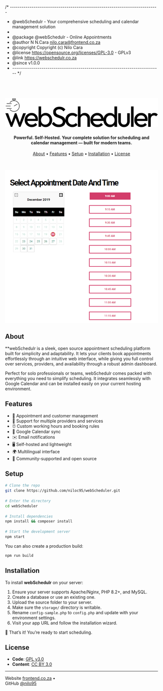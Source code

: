 /* ----------------------------------------------------------------------------
 * @webSchedulr - Your comprehensive scheduling and calendar management solution
 *
 * @package     @webSchedulr - Online Appointments
 * @author      N N.Cara <nilo.cara@frontend.co.za>
 * @copyright   Copyright (c) Nilo Cara
 * @license     https://opensource.org/licenses/GPL-3.0 - GPLv3
 * @link        https://webschedulr.co.za
 * @since       v1.0.0
 * ---------------------------------------------------------------------------- */



<h1 align="center">
  <br>
  <a href="https://webschedulr.co.za">
    <img src="https://raw.githubusercontent.com/niloc95/webScheduler/cc73715e37c5f26f5355199aa5868408dade234d/logo_black.png" alt="webSchedulr" width="600">
  </a>
</h1>

<h4 align="center">
  Powerful. Self-Hosted. Your complete solution for scheduling and calendar management — built for modern teams.
</h4>

<p align="center">
  <a href="#about">About</a> •
  <a href="#features">Features</a> •
  <a href="#setup">Setup</a> •
  <a href="#installation">Installation</a> •
  <a href="#license">License</a>
</p>

<br>

![Screenshot](screenshot.png)

## About

**webSchedulr is a sleek, open source appointment scheduling platform built for simplicity and adaptability. It lets your clients book appointments effortlessly through an intuitive web interface, while giving you full control over services, providers, and availability through a robust admin dashboard.

Perfect for solo professionals or teams, webSchedulr comes packed with everything you need to simplify scheduling. It integrates seamlessly with Google Calendar and can be installed easily on your current hosting environment.

## Features

- 📅 Appointment and customer management  
- 👥 Support for multiple providers and services  
- ⏰ Custom working hours and booking rules  
- 🔁 Google Calendar sync  
- ✉️ Email notifications  
- 🖥️ Self-hosted and lightweight  
- 🌍 Multilingual interface  
- 🤝 Community-supported and open source  

## Setup

```bash
# Clone the repo
git clone https://github.com/niloc95/webScheduler.git

# Enter the directory
cd webScheduler

# Install dependencies
npm install && composer install

# Start the development server
npm start
```

You can also create a production build:

```bash
npm run build
```


## Installation

To install **webSchedulr** on your server:

1. Ensure your server supports Apache/Nginx, PHP 8.2+, and MySQL.
2. Create a database or use an existing one.
3. Upload the source folder to your server.
4. Make sure the `storage/` directory is writable.
5. Rename `config-sample.php` to `config.php` and update with your environment settings.
6. Visit your app URL and follow the installation wizard.

🎉 That’s it! You’re ready to start scheduling.

## License

- **Code**: [GPL v3.0](https://www.gnu.org/licenses/gpl-3.0.en.html)  
- **Content**: [CC BY 3.0](https://creativecommons.org/licenses/by/3.0/)

---

Website [frontend.co.za](https://frontend.co.za) •  
GitHub [@nilo95](https://github.com/niloc95)
